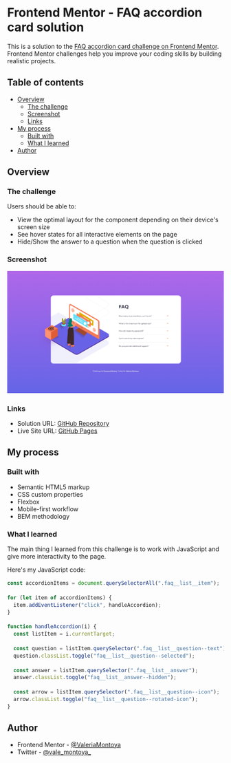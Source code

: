 # Frontend Mentor - FAQ accordion card solution

This is a solution to the [FAQ accordion card challenge on Frontend Mentor](https://www.frontendmentor.io/challenges/faq-accordion-card-XlyjD0Oam). Frontend Mentor challenges help you improve your coding skills by building realistic projects.

## Table of contents

- [Overview](#overview)
  - [The challenge](#the-challenge)
  - [Screenshot](#screenshot)
  - [Links](#links)
- [My process](#my-process)
  - [Built with](#built-with)
  - [What I learned](#what-i-learned)
- [Author](#author)

## Overview

### The challenge

Users should be able to:

- View the optimal layout for the component depending on their device's screen size
- See hover states for all interactive elements on the page
- Hide/Show the answer to a question when the question is clicked

### Screenshot

![](./images/faq-accordion-card.png)

### Links

- Solution URL: [GitHub Repository](https://github.com/ValeriaMontoya/faq-accordion-card)
- Live Site URL: [GitHub Pages](https://valeriamontoya.github.io/faq-accordion-card/)

## My process

### Built with

- Semantic HTML5 markup
- CSS custom properties
- Flexbox
- Mobile-first workflow
- BEM methodology

### What I learned

The main thing I learned from this challenge is to work with JavaScript and give more interactivity to the page.

Here's my JavaScript code:

```js
const accordionItems = document.querySelectorAll(".faq__list__item");

for (let item of accordionItems) {
  item.addEventListener("click", handleAccordion);
}

function handleAccordion(i) {
  const listItem = i.currentTarget;

  const question = listItem.querySelector(".faq__list__question--text");
  question.classList.toggle("faq__list__question--selected");

  const answer = listItem.querySelector(".faq__list__answer");
  answer.classList.toggle("faq__list__answer--hidden");

  const arrow = listItem.querySelector(".faq__list__question--icon");
  arrow.classList.toggle("faq__list__question--rotated-icon");
}
```

## Author

- Frontend Mentor - [@ValeriaMontoya](https://www.frontendmentor.io/profile/ValeriaMontoya)
- Twitter - [@vale_montoya\_](https://twitter.com/vale_montoya_)
